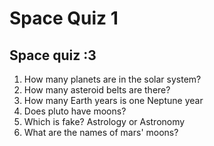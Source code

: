 # Space Quiz 1

## Space quiz :3

1. How many planets are in the solar system?
2. How many asteroid belts are there?
3. How many Earth years is one Neptune year
4. Does pluto have moons?
5. Which is fake? Astrology or Astronomy
6. What are the names of mars' moons?
